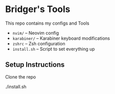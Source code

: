 # Bridger's Tools

This repo contains my configs and Tools

- `nvim/` – Neovim config
- `karabiner/` – Karabiner keyboard modifications
- `zshrc` – Zsh configuration
- `install.sh` – Script to set everything up

## Setup Instructions

Clone the repo

./install.sh
